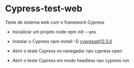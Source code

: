 # Cypress-test-web
Teste de sistema web com o framework Cypress

* Inicializar um projeto node
npm init --yes 

* Instalar o Cypress
npm install -D cypress@12.5.0

* Abrir o teste Cypress no navegador
npx cypress open

* Abrir o teste Cypress em modo headless
npx cypress run